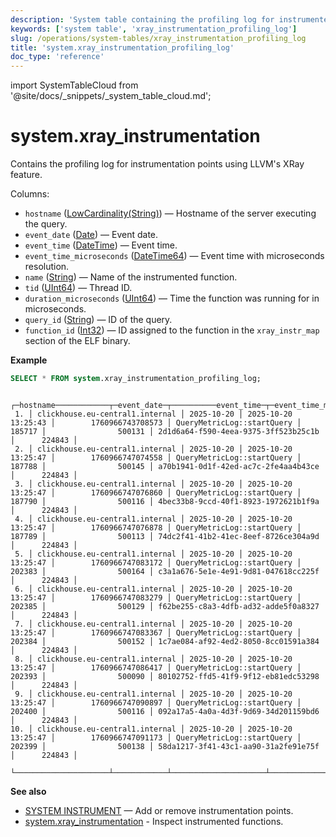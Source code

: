 ```yaml
---
description: 'System table containing the profiling log for instrumented functions'
keywords: ['system table', 'xray_instrumentation_profiling_log']
slug: /operations/system-tables/xray_instrumentation_profiling_log
title: 'system.xray_instrumentation_profiling_log'
doc_type: 'reference'
---
```


import SystemTableCloud from '@site/docs/_snippets/_system_table_cloud.md';

# system.xray_instrumentation

<SystemTableCloud/>

Contains the profiling log for instrumentation points using LLVM's XRay feature.

Columns:
- `hostname` ([LowCardinality(String)](../../sql-reference/data-types/string.md)) — Hostname of the server executing the query.
- `event_date` ([Date](../../sql-reference/data-types/date.md)) — Event date.
- `event_time` ([DateTime](../../sql-reference/data-types/datetime.md)) — Event time.
- `event_time_microseconds` ([DateTime64](../../sql-reference/data-types/datetime64.md)) — Event time with microseconds resolution.
- `name` ([String](../../sql-reference/data-types/string.md)) — Name of the instrumented function.
- `tid` ([UInt64](../../sql-reference/data-types/int-uint.md)) — Thread ID.
- `duration_microseconds` ([UInt64](../../sql-reference/data-types/int-uint.md)) — Time the function was running for in microseconds.
- `query_id` ([String](../../sql-reference/data-types/string.md)) — ID of the query.
- `function_id` ([Int32](../../sql-reference/data-types/int-uint.md)) — ID assigned to the function in the `xray_instr_map` section of the ELF binary.

**Example**

```sql
SELECT * FROM system.xray_instrumentation_profiling_log;
```

```text
    ┌─hostname────────────┬─event_date─┬──────────event_time─┬─event_time_microseconds─┬─name───────────────────────┬────tid─┬─duration_microseconds─┬─query_id─────────────────────────────┬─function_id─┐
 1. │ clickhouse.eu-central1.internal │ 2025-10-20 │ 2025-10-20 13:25:43 │        1760966743708573 │ QueryMetricLog::startQuery │ 185717 │                500131 │ 2d1d6a64-f590-4eea-9375-3ff523b25c1b │      224843 │
 2. │ clickhouse.eu-central1.internal │ 2025-10-20 │ 2025-10-20 13:25:47 │        1760966747074558 │ QueryMetricLog::startQuery │ 187788 │                500145 │ a70b1941-0d1f-42ed-ac7c-2fe4aa4b43ce │      224843 │
 3. │ clickhouse.eu-central1.internal │ 2025-10-20 │ 2025-10-20 13:25:47 │        1760966747076860 │ QueryMetricLog::startQuery │ 187790 │                500116 │ 4bec33b8-9ccd-40f1-8923-1972621b1f9a │      224843 │
 4. │ clickhouse.eu-central1.internal │ 2025-10-20 │ 2025-10-20 13:25:47 │        1760966747076878 │ QueryMetricLog::startQuery │ 187789 │                500113 │ 74dc2f41-41b2-41ec-8eef-8726ce304a9d │      224843 │
 5. │ clickhouse.eu-central1.internal │ 2025-10-20 │ 2025-10-20 13:25:47 │        1760966747083172 │ QueryMetricLog::startQuery │ 202383 │                500164 │ c3a1a676-5e1e-4e91-9d81-047618cc225f │      224843 │
 6. │ clickhouse.eu-central1.internal │ 2025-10-20 │ 2025-10-20 13:25:47 │        1760966747083279 │ QueryMetricLog::startQuery │ 202385 │                500129 │ f62be255-c8a3-4dfb-ad32-adde5f0a8327 │      224843 │
 7. │ clickhouse.eu-central1.internal │ 2025-10-20 │ 2025-10-20 13:25:47 │        1760966747083367 │ QueryMetricLog::startQuery │ 202384 │                500152 │ 1c7ae084-af92-4ed2-8050-8cc01591a384 │      224843 │
 8. │ clickhouse.eu-central1.internal │ 2025-10-20 │ 2025-10-20 13:25:47 │        1760966747086417 │ QueryMetricLog::startQuery │ 202393 │                500090 │ 80102752-ffd5-41f9-9f12-eb81edc53298 │      224843 │
 9. │ clickhouse.eu-central1.internal │ 2025-10-20 │ 2025-10-20 13:25:47 │        1760966747090897 │ QueryMetricLog::startQuery │ 202400 │                500116 │ 092a17a5-4a0a-4d3f-9d69-34d201159bd6 │      224843 │
10. │ clickhouse.eu-central1.internal │ 2025-10-20 │ 2025-10-20 13:25:47 │        1760966747091173 │ QueryMetricLog::startQuery │ 202399 │                500138 │ 58da1217-3f41-43c1-aa90-31a2fe91e75f │      224843 │
    └─────────────────────┴────────────┴─────────────────────┴─────────────────────────┴────────────────────────────┴────────┴───────────────────────┴──────────────────────────────────────┴─────────────┘
```

**See also**

- [SYSTEM INSTRUMENT](../../sql-reference/statements/system.md) — Add or remove instrumentation points.
- [system.xray_instrumentation](../../operations/system-tables/xray_instrumentation.md) - Inspect instrumented functions.
